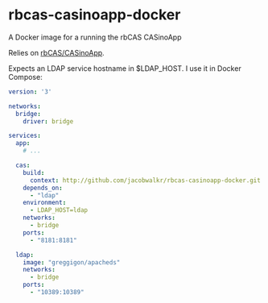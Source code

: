 # rbcas-casinoapp-docker
A Docker image for a running the rbCAS CASinoApp

Relies on [rbCAS/CASinoApp](https://github.com/rbCAS/CASinoApp).

Expects an LDAP service hostname in $LDAP_HOST. I use it in Docker Compose:

```yaml
version: '3'

networks:
  bridge:
    driver: bridge

services:
  app:
    # ...

  cas:
    build:
      context: http://github.com/jacobwalkr/rbcas-casinoapp-docker.git
    depends_on:
      - "ldap"
    environment:
      - LDAP_HOST=ldap
    networks:
      - bridge
    ports:
      - "8181:8181"

  ldap:
    image: "greggigon/apacheds"
    networks:
      - bridge
    ports:
      - "10389:10389"

```
